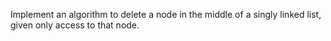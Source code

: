 Implement an algorithm to delete a node in the middle of a singly linked list, given only access to that node.